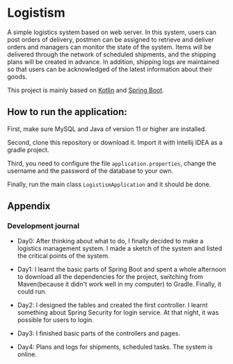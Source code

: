 # Logistism

A simple logistics system based on web server. In this system, users can post orders of delivery, 
postmen can be assigned to retrieve and deliver orders and managers can 
monitor the state of the system. 
Items will be delivered through the network
of scheduled shipments, and the shipping plans will be created in advance.
In addition, shipping logs are maintained so that users can be acknowledged of 
the latest information about their goods.

This project is mainly based on [Kotlin](https://kotlinlang.org) and [Spring Boot](https://spring.io/projects/spring-boot).



## How to run the application:

First, make sure MySQL and Java of version 11 or higher are installed.

Second, clone this repository or download it. Import it with Intellij IDEA as a gradle project.

Third, you need to configure the file `application.properties`, change the username and the password of the database to 
your own.

Finally, run the main class `LogistismApplication` and it should be done.

 


## Appendix


### Development journal

* Day0: After thinking about what to do, I finally decided to make a logistics management system. I made 
a sketch of the system and listed the critical points of the system.
    
* Day1: I learnt the basic parts of Spring Boot and spent a whole afternoon to download all the dependencies for the project, 
switching from Maven(because it didn't work well in my computer) to Gradle. Finally, it could run. 
    
* Day2: I designed the tables and created the first controller. I learnt something about Spring Security for 
login service. At that night, it was possible for users to login.

* Day3: I finished basic parts of the controllers and pages.

* Day4: Plans and logs for shipments, scheduled tasks. The system is online.
